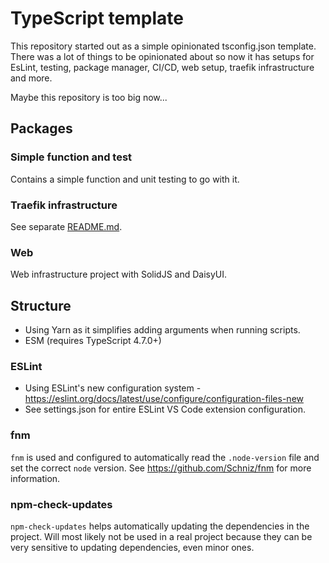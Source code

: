 # TypeScript template

This repository started out as a simple opinionated tsconfig.json template. There was a lot of things to be opinionated about so now it has setups for EsLint, testing, package manager, CI/CD, web setup, traefik infrastructure and more.

Maybe this repository is too big now...

## Packages

### Simple function and test

Contains a simple function and unit testing to go with it.

### Traefik infrastructure

See separate [README.md](./packages/traefik-infrastructure/README.md).

### Web

Web infrastructure project with SolidJS and DaisyUI.

## Structure

- Using Yarn as it simplifies adding arguments when running scripts.
- ESM (requires TypeScript 4.7.0+)

### ESLint

- Using ESLint's new configuration system - https://eslint.org/docs/latest/use/configure/configuration-files-new
- See settings.json for entire ESLint VS Code extension configuration.

### fnm

`fnm` is used and configured to automatically read the `.node-version` file and set the correct `node` version. See https://github.com/Schniz/fnm for more information.

### npm-check-updates

`npm-check-updates` helps automatically updating the dependencies in the project. Will most likely not be used in a real project because they can be very sensitive to updating dependencies, even minor ones.

